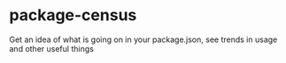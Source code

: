 # package-census
Get an idea of what is going on in your package.json, see trends in usage and other useful things
